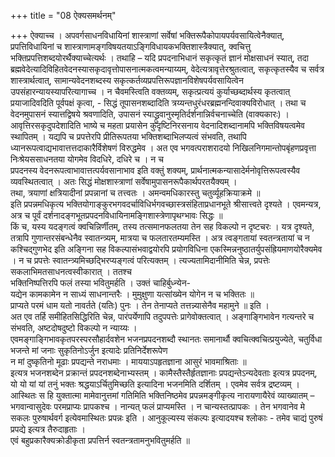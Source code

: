 +++
title = "08 ऐक्यसमर्थनम्"

+++
ऐक्याच्च । अपवर्गसाधनविधायिनां शास्त्राणां सर्वेषां भक्तिरूपैकोपायपर्यवसायित्वेनैक्यात्,  
प्रपत्तिविधायिनां च शास्त्राणामङ्गविषयतयाऽङ्गिविधायकभक्तिशास्त्रैक्यात्, क्वचित्तु भक्तिप्रपत्तिशब्दयोरर्थैक्याच्चेत्यर्थः । तथाहि – यदि प्रपदनाभिधानं सकृत्कृतं ज्ञानं मोक्षसाधनं स्यात्, तदा ब्रह्मवेदेत्यादिविहितवेदनस्यासकृदावृत्तोपासनात्मकत्वमन्याय्यम्, वेदेत्यत्रावृत्तेरश्रुतत्वात्, सकृत्कृतस्यैव च सर्वत्र शास्त्रार्थत्वात्, सामान्यवेदनशब्दस्य सकृत्कर्तव्यप्रपत्तिरूपज्ञानविशेषपर्यवसायित्वेन उपसंहारन्यायस्यापरित्यागाच्च । न चैवमस्त्विति वक्तव्यम्, सकृत्प्रत्ययं कुर्याच्छब्दार्थस्य कृतत्वात् प्रयाजादिवदिति पूर्वपक्षं कृत्वा, - सिद्धं तूपासनशब्दादिति त्रय्यन्तधुरंधरब्रह्मनन्दिवाक्यविरोधात् । तथा च वेदनमुपासनं स्यात्तद्विषये श्रवणादिति, उपासनं स्याद्ध्रुवानुस्मृतिर्दर्शनान्निर्वचनाच्चेति (वाक्यकारः) । आवृत्तिरसकृदुपदेशादिति भाष्ये च महता प्रयासेन कुदृष्टिनिरसनाय वेदनादिशब्दानामपि भक्तिविषयत्वमेव स्थापितम् । यद्यपि च प्रपत्तेरपि प्रीतिरूपतया भक्तिशब्दाभिलप्यत्वं संभवति, तथापि ध्यानरूपत्वाद्यभावात्तत्तदाकारैर्विशेषणं विरुद्धमेव । अत एव भगवत्पराशरादयो निखिलनिगमान्तोपबृंहणप्रवृत्ता निःश्रेयससाधनतया योगमेव विदधिरे, दधिरे च । न च  
प्रपदनस्य वेदनरूपत्वाभावात्तत्पर्यवसानाभाव इति वक्तुं शक्यम्, प्रार्थनात्मकन्यासादेर्मनोवृत्तिरूपत्वस्यैव व्यवस्थितत्वात् । अतः सिद्धं मोक्षशास्त्राणां सर्वेषामुपासनरूपैकार्थपरतयैक्यम् ।  
तथा, त्रयाणां क्षत्रियादीनां प्रपन्नानां च तत्त्वतः । अमन्वमधिकारस्तु चतुर्व्यूहक्रियाक्रमे ॥  
इति प्रपन्नमधिकृत्य भक्तियोगाङ्कुरभगवदर्चाविधिर्भगवच्छास्त्रसंहिताप्रधानभूते श्रीसात्त्वते दृश्यते । एवमन्यत्र, अत्र च पूर्वं दर्शनादङ्गभूतप्रपदनविधायिनामङ्गिशास्त्रेणापृथग्भावः सिद्धः ॥  
किं च, यस्य यदङ्गत्वं क्वचिन्निर्णीतम्, तस्य तत्समानफलतया तेन सह विकल्पो न दृष्टचरः । यत्र दृश्यते, तत्रापि गुणान्तरसंबन्धेनैव स्वातन्त्र्यम्, मात्रया च फलतारतम्यमस्ति । अत्र त्वङ्गतायां स्वतन्त्रतायां च न कश्चिद्गुणभेद इति अङ्गिना सह विकल्पासंभवाद्वयोरपि प्रयोगविधिना एकस्मिन्ननुष्ठातर्युपसंह्रियमाणयोरैक्यमेव । न च प्रपत्तेः स्वातन्त्र्यमिच्छद्भिरप्यङ्गत्वं परित्यक्तम् । त्यज्यतामिदानीमिति चेन्न, प्रपत्तेः सकलाभिमतसाधनत्वस्वीकारात् । ततश्च  
भक्तिनिष्पत्तिरपि फलं तस्या भवितुमर्हति । उक्तं चाहिर्बुध्न्येन-  
यद्येन कामकामेन न साध्यं साधनान्तरैः । मुमुक्षुणा यत्सांख्येन योगेन न च भक्तितः ॥  
प्राप्यते परमं धाम यतो नावर्तते (यतिः) पुनः । तेन तेनाप्यते तत्तन्न्यासेनैव महामुने ॥ इति ।  
अत एव तर्हि समीहितसिद्धिरिति चेन्न, पारंपर्येणापि तदुपपत्तेः प्रागेवोक्तत्वात् । अङ्गाङ्गिभावेन गत्यन्तरे च संभवति, अष्टदोषदुष्टो विकल्पो न न्याय्यः ।  
एवमङ्गाङ्गिभावकृतपरस्परसौहार्दवशेन भजनप्रपदनशब्दौ स्थानतः समानार्थौ क्वचित्क्वचित्प्रयुज्येते, चतुर्विधा भजन्ते मां जनाः सुकृतिनोऽर्जुन इत्यादेः प्रतिनिर्देशरूपेण  
न मां दुष्कृतिनो मूढाः प्रपद्यन्ते नराधमाः । माययाऽपहृतज्ञाना आसुरं भावमाश्रिताः ॥  
इत्यत्र भजनशब्देन प्रक्रान्तं प्रपदनशब्देनाभ्यस्तम् । कामैस्तैस्तैर्हृतज्ञानाः प्रपद्यन्तेऽन्यदेवताः इत्यत्र प्रपदनम्, यो यो यां यां तनुं भक्तः श्रद्धयाऽर्चितुमिच्छति इत्यादिना भजनमिति दर्शितम् । एवमेव सर्वत्र द्रष्टव्यम् । आस्थितः स हि युक्तात्मा मामेवानुत्तमां गतिमिति भक्तिनिष्ठमेव प्रपन्नमङ्गीकृत्य नारायणायैरेवं व्याख्यातम् – भगवान्वासुदेवः परमप्राप्यः प्रापकश्च । नान्यत् फलं प्राप्यमस्ति । न चान्यस्तत्प्रापकः । तेन भगवानेव मे सकलः पुरुषार्थवर्ग इत्येवमास्थितः प्रपन्नः इति । आनुकूल्यस्य संकल्पः इत्यादयश्च श्लोकाः - तमेव चाद्यं पुरुषं प्रपद्ये इत्यत्र तैरुदाहृताः ।  
एवं बहुप्रकारैक्यक्रोडीकृता प्रपत्तिर्न स्वतन्त्रतामनुभवितुमर्हति ॥
